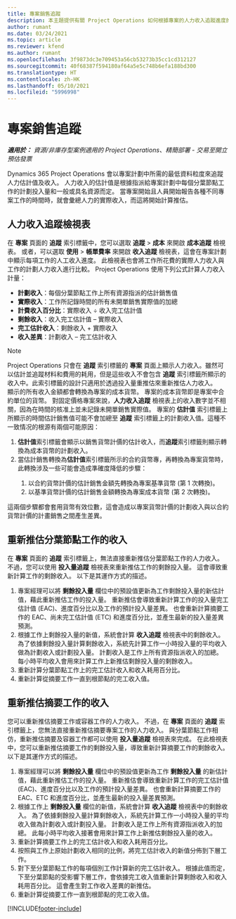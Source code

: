 ```yaml
---
title: 專案銷售追蹤
description: 本主題提供有關 Project Operations 如何根據專案的人力收入追蹤進度的資訊。
author: rumant
ms.date: 03/24/2021
ms.topic: article
ms.reviewer: kfend
ms.author: rumant
ms.openlocfilehash: 3f9873dc3e709453a56cb53273b35cc1cd312127
ms.sourcegitcommit: 40f68387f594180af64a5e5c748b6efa188bd300
ms.translationtype: HT
ms.contentlocale: zh-HK
ms.lasthandoff: 05/10/2021
ms.locfileid: "5996998"
---
```

# <a name="project-sales-tracking"></a>專案銷售追蹤

_**適用於：** 資源/非庫存型案例適用的 Project Operations、精簡部署 - 交易至開立預估發票_

Dynamics 365 Project Operations 會以專案計劃中所需的最低資料粒度來追蹤人力估計值及收入。 人力收入的估計值是根據指派給專案計劃中每個分葉節點工作的計劃投入量和一般或具名資源而定。 當專案開始且人員開始報告各種不同專案工作的時間時，就會彙總人力的實際收入，而這將開始計算推估。

## <a name="labor-revenue-tracking-view"></a>人力收入追蹤檢視表

在 **專案** 頁面的 **追蹤** 索引標籤中，您可以選取 **追蹤** > **成本** 來開啟 **成本追蹤** 檢視表。 或者，可以選取 **使用** > **帳單費率** 來開啟 **收入追蹤** 檢視表，這會在專案計劃中顯示每項工作的人工收入進度。 此檢視表也會將工作所花費的實際人力收入與工作的計劃人力收入進行比較。 Project Operations 使用下列公式計算人力收入計量：

- **計劃收入**：每個分葉節點工作上所有資源指派的估計銷售值
- **實際收入**：工作所記錄時間的所有未開單銷售實際值的加總
- **計費收入百分比**：實際收入 ÷ 收入完工估計值
- **剩餘收入**：收入完工估計值 – 實際收入
- **完工估計收入**：剩餘收入 + 實際收入
- **收入差異**：計劃收入 – 完工估計收入


> [!NOTE]
> Project Operations 只會在 **追蹤** 索引標籤的 **專案** 頁面上顯示人力收入。雖然可以估計並追蹤材料和費用的耗用，但是這些收入不會包含 **追蹤** 索引標籤所顯示的收入中。此索引標籤的設計只適用於透過投入量重推估來重新推估人力收入。  
> 顯示的所有收入金額都會轉換為專案的成本貨幣。 專案的成本貨幣即是專案中合約單位的貨幣。 對固定價格專案來說，**人力收入追蹤** 檢視表上的收入數字並不相關，因為在時間的核准上並未記錄未開單銷售實際值。
> 專案的 **估計值** 索引標籤上所顯示的時間估計銷售值可能不會加總至 **追蹤** 索引標籤上的計劃收入值。這種不一致情况的根源有兩個可能原因：
><ol>
   ><li> <b>估計值</b>索引標籤會顯示以銷售貨幣計價的估計收入，而<b>追蹤</b>索引標籤則顯示轉換為成本貨幣的計劃收入。 </li>
   ><li> 當估計銷售轉換為<b>估計值</b>索引標籤所示的合約貨幣專，再轉換為專案貨幣時，此轉換涉及一些可能會造成準確度降低的步驟： </li>
><ol>
><li> 以合約貨幣計價的估計銷售金額先轉換為專案基準貨幣 (第 1 次轉換)。</li>
><li> 以基準貨幣計價的估計銷售金額轉換為專案成本貨幣 (第 2 次轉換)。 </li>
></ol>
></ol>
> 這兩個步驟都會套用貨幣有效位數，這會造成以專案貨幣計價的計劃收入與以合約貨幣計價的計畫銷售之間產生差異。
   

## <a name="reprojecting-revenues-on-leaf-node-tasks"></a>重新推估分葉節點工作的收入

在 **專案** 頁面的 **追蹤** 索引標籤上，無法直接重新推估分葉節點工作的人力收入。 不過，您可以使用 **投入量追蹤** 檢視表來重新推估工作的剩餘投入量。 這會導致重新計算工作的剩餘收入。 以下是其運作方式的描述。

1. 專案經理可以將 **剩餘投入量** 欄位中的預設值更新為工作剩餘投入量的新估計值，藉此重新推估工作的投入量。 重新推估會導致重新計算工作的投入量完工估計值 (EAC)、進度百分比以及工作的預計投入量差異。 也會重新計算摘要工作的 EAC、尚未完工估計值 (ETC) 和進度百分比，並產生最新的投入量差異預測。
2. 根據工作上剩餘投入量的新值，系統會計算 **收入追蹤** 檢視表中的剩餘收入。 為了依據剩餘投入量計算剩餘收入，系統先計算工作一小時投入量的平均收入做為計劃收入或計劃投入量。 計劃收入是工作上所有資源指派收入的加總。 每小時平均收入會用來計算工作上新推估剩餘投入量的剩餘收入。
3. 重新計算分葉節點工作上的完工估計收入和收入耗用百分比。
4. 重新計算從摘要工作一直到根節點的完工收入值。

## <a name="reprojecting-revenues-on-summary-tasks"></a>重新推估摘要工作的收入

您可以重新推估摘要工作或容器工作的人力收入。 不過，在 **專案** 頁面的 **追蹤** 索引標籤上，您無法直接重新推估摘要專案工作的人力收入。 與分葉節點工作相仿，重新推估摘要及容器工作都可以使用 **投入量追蹤** 檢視表來完成。 在此檢視表中，您可以重新推估摘要工作的剩餘投入量，導致重新計算摘要工作的剩餘收入。 以下是其運作方式的描述。

1. 專案經理可以將 **剩餘投入量** 欄位中的預設值更新為工作 **剩餘投入量** 的新估計值，藉此重新推估工作的投入量。 重新推估會導致重新計算工作的完工估計值 (EAC)、進度百分比以及工作的預計投入量差異。 也會重新計算摘要工作的 EAC、ETC 和進度百分比，並產生最新的投入量差異預測。
2. 根據工作上 **剩餘投入量** 欄位的新值，系統會計算 **收入追蹤** 檢視表中的剩餘收入。 為了依據剩餘投入量計算剩餘收入，系統先計算工作一小時投入量的平均收入做為計劃收入或計劃投入量。 計劃收入是工作上所有資源指派收入的加總。 此每小時平均收入接著會用來計算工作上新推估剩餘投入量的收入。
3. 重新計算摘要工作上的完工估計收入和收入耗用百分比。
4. 按照與工作上原始計劃收入相同的比例，將完工估計收入的新值分佈到下層工作。
5. 對下至分葉節點工作的每項個別工作計算新的完工估計收入。 根據此值而定，下至分葉節點的受影響下層工作，會依據完工收入值重新計算剩餘收入和收入耗用百分比。 這會產生對工作收入差異的新推估。 
6. 重新計算從摘要工作一直到根節點的完工收入值。


[!INCLUDE[footer-include](../includes/footer-banner.md)]

